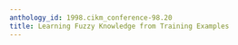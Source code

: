 ```yaml
---
anthology_id: 1998.cikm_conference-98.20
title: Learning Fuzzy Knowledge from Training Examples
---
```

